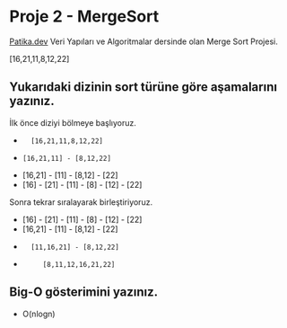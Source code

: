 # Proje 2 - MergeSort

[Patika.dev](https://www.patika.dev/tr) Veri Yapıları ve Algoritmalar dersinde olan Merge Sort Projesi.


[16,21,11,8,12,22]

## Yukarıdaki dizinin sort türüne göre aşamalarını yazınız.

İlk önce diziyi bölmeye başlıyoruz.

*       [16,21,11,8,12,22]
*     [16,21,11] - [8,12,22]
*   [16,21] - [11] - [8,12] - [22]
* [16] - [21] - [11] - [8] - [12] - [22]

Sonra tekrar sıralayarak birleştiriyoruz.

* [16] - [21] - [11] - [8] - [12] - [22]
*   [16,21] - [11] - [8,12] - [22]
*       [11,16,21] - [8,12,22]
*          [8,11,12,16,21,22]

## Big-O gösterimini yazınız.

* O(nlogn)